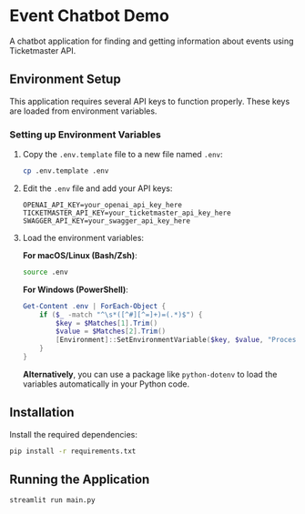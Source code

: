 # Event Chatbot Demo

A chatbot application for finding and getting information about events using Ticketmaster API.

## Environment Setup

This application requires several API keys to function properly. These keys are loaded from environment variables.

### Setting up Environment Variables

1. Copy the `.env.template` file to a new file named `.env`:
   ```bash
   cp .env.template .env
   ```

2. Edit the `.env` file and add your API keys:
   ```
   OPENAI_API_KEY=your_openai_api_key_here
   TICKETMASTER_API_KEY=your_ticketmaster_api_key_here
   SWAGGER_API_KEY=your_swagger_api_key_here
   ```

3. Load the environment variables:

   **For macOS/Linux (Bash/Zsh)**:
   ```bash
   source .env
   ```
   
   **For Windows (PowerShell)**:
   ```powershell
   Get-Content .env | ForEach-Object {
       if ($_ -match "^\s*([^#][^=]+)=(.*)$") {
           $key = $Matches[1].Trim()
           $value = $Matches[2].Trim()
           [Environment]::SetEnvironmentVariable($key, $value, "Process")
       }
   }
   ```

   **Alternatively**, you can use a package like `python-dotenv` to load the variables automatically in your Python code.

## Installation

Install the required dependencies:

```bash
pip install -r requirements.txt
```

## Running the Application

```bash
streamlit run main.py
```